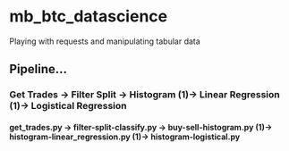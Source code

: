 # mb_btc_datascience
Playing with requests and manipulating tabular data
## Pipeline...
### Get Trades -> Filter Split -> Histogram (1)-> Linear Regression (1)-> Logistical Regression

#### get_trades.py -> filter-split-classify.py -> buy-sell-histogram.py (1)-> histogram-linear_regression.py (1)-> histogram-logistical.py
